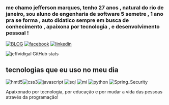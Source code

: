 ### me chamo jefferson marques, tenho 27 anos , natural do rio de janeiro, sou aluno de engenharia de software 5 semetre , 1 ano pra se forma , auto didatico sempre em busca de conhecimento , apaixona por tecnologia , e desenvolvimento pessoal !

   [![BLOG](https://img.shields.io/badge/Instagram-E4405F?style=for-the-badge&logo=instagram&logoColor=white)](https://www.instagram.com/jefff_marques/)
   [![facebook](https://img.shields.io/badge/Facebook-1877F2?style=for-the-badge&logo=facebook&logoColor=white)](https://www.facebook.com/jeff.fera.39)
   [![linkedin](https://img.shields.io/badge/LinkedIn-0077B5?style=for-the-badge&logo=linkedin&logoColor=white)](https://www.linkedin.com/in/jefferson-julio-422365212/)

   ![jeffvidigal GitHub stats](https://github-readme-stats.vercel.app/api?username=jeffvidigal&show_icons=true&theme=dracula)

   ## tecnologias que eu uso no meu dia 

   ![hmtl5](https://img.shields.io/badge/HTML5-E34F26?style=for-the-badge&logo=html5&logoColor=white)![css3](https://img.shields.io/badge/CSS3-1572B6?style=for-the-badge&logo=css3&logoColor=white)![javascript](https://img.shields.io/badge/JavaScript-F7DF1E?style=for-the-badge&logo=javascript&logoColor=black)
   ![sql](https://img.shields.io/badge/MySQL-00000F?style=for-the-badge&logo=mysql&logoColor=white)
   ![mi](https://img.shields.io/badge/Microsoft_Excel-217346?style=for-the-badge&logo=microsoft-excel&logoColor=white)
   ![python](https://img.shields.io/badge/Python-3776AB?style=for-the-badge&logo=python&logoColor=white)
   ![Spring_Security](https://img.shields.io/badge/Spring_Security-6DB33F?style=for-the-badge&logo=Spring-Security&logoColor=white)


Apaixonado por tecnologia, por educação e por mudar a vida das pessoas através da programação!


